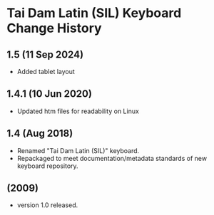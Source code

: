 Tai Dam Latin (SIL) Keyboard Change History
=======================

1.5 (11 Sep 2024)
-------------------
* Added tablet layout

1.4.1 (10 Jun 2020)
-------------------
* Updated htm files for readability on Linux

1.4 (Aug 2018)
-------------------
* Renamed "Tai Dam Latin (SIL)" keyboard.
* Repackaged to meet documentation/metadata standards of new keyboard repository.

(2009)
-------------------
* version 1.0 released.